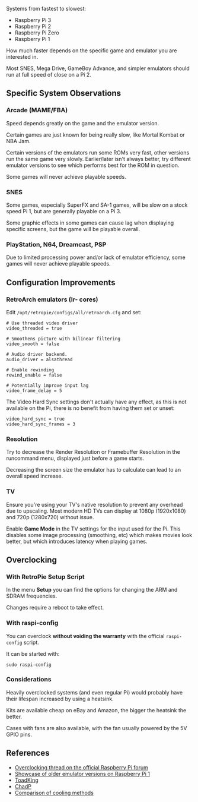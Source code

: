 Systems from fastest to slowest:

* Raspberry Pi 3
* Raspberry Pi 2
* Raspberry Pi Zero
* Raspberry Pi 1

How much faster depends on the specific game and emulator you are interested in.

Most SNES, Mega Drive, GameBoy Advance, and simpler emulators should run at full speed of close on a Pi 2.

## Specific System Observations

### Arcade (MAME/FBA)

Speed depends greatly on the game and the emulator version.

Certain games are just known for being really slow, like Mortal Kombat or NBA Jam.

Certain versions of the emulators run some ROMs very fast, other versions run the same game very slowly. Earlier/later isn't always better, try different emulator versions to see which performs best for the ROM in question.

Some games will never achieve playable speeds.

### SNES

Some games, especially SuperFX and SA-1 games, will be slow on a stock speed Pi 1, but are generally playable on a Pi 3.

Some graphic effects in some games can cause lag when displaying specific screens, but the game will be playable overall.

### PlayStation, N64, Dreamcast, PSP

Due to limited processing power and/or lack of emulator efficiency, some games will never achieve playable speeds.

## Configuration Improvements

### RetroArch emulators (lr- cores)

Edit `/opt/retropie/configs/all/retroarch.cfg` and set:

```
# Use threaded video driver
video_threaded = true

# Smoothens picture with bilinear filtering
video_smooth = false

# Audio driver backend.
audio_driver = alsathread

# Enable rewinding
rewind_enable = false

# Potentially improve input lag
video_frame_delay = 5
```

The Video Hard Sync settings don't actually have any effect, as this is not available on the Pi, there is no benefit from having them set or unset:

~~~
video_hard_sync = true
video_hard_sync_frames = 3
~~~

### Resolution

Try to decrease the Render Resolution or Framebuffer Resolution in the runcommand menu, displayed just before a game starts.

Decreasing the screen size the emulator has to calculate can lead to an overall speed increase.

### TV

Ensure you're using your TV's native resolution to prevent any overhead due to upscaling. Most modern HD TVs can display at 1080p (1920x1080) and 720p (1280x720) without issue.

Enable **Game Mode** in the TV settings for the input used for the Pi. This disables some image processing (smoothing, etc) which makes movies look better, but which introduces latency when playing games.

## Overclocking

### With RetroPie Setup Script

In the menu **Setup** you can find the options for changing the ARM and SDRAM frequencies.

Changes require a reboot to take effect.

### With raspi-config

You can overclock **without voiding the warranty** with the official `raspi-config` script.

It can be started with:

```
sudo raspi-config
```
### Considerations

Heavily overclocked systems (and even regular Pi) would probably have their lifespan increased by using a heatsink.

Kits are available cheap on eBay and Amazon, the bigger the heatsink the better.

Cases with fans are also available, with the fan usually powered by the 5V GPIO pins.

## References

* [Overclocking thread on the official Raspberry Pi forum](http://www.raspberrypi.org/phpBB3/viewtopic.php?f=29&t=6201)
* [Showcase of older emulator versions on Raspberry Pi 1](http://www.youtube.com/watch?v=rm3IuXeIfaw)
* [ToadKing](http://www.raspberrypi.org/phpBB3/viewtopic.php?p=137827#p137827)
* [ChadP](http://www.raspberrypi.org/phpBB3/viewtopic.php?p=156971#p156971)
* [Comparison of cooling methods](https://www.youtube.com/watch?v=1AYGnw6MwFM)